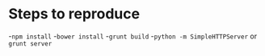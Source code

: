 # Steps to reproduce
-`npm install`
-`bower install`
-`grunt build`
-`python -m SimpleHTTPServer` or `grunt server`

